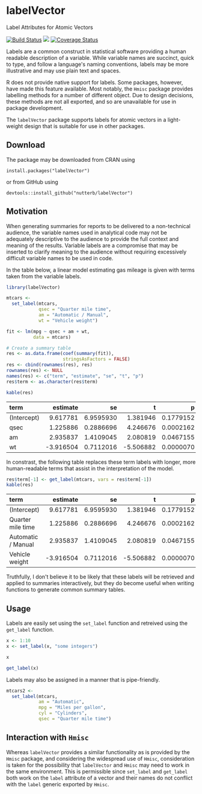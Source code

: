 # labelVector
Label Attributes for Atomic Vectors

[![Build Status](https://travis-ci.org/nutterb/labelVector.png?branch=master)](https://travis-ci.org/nutterb/labelVector)
![](http://cranlogs.r-pkg.org/badges/grand-total/labelVector)
[![Coverage Status](https://coveralls.io/repos/github/nutterb/labelVector/badge.svg?branch=master)](https://coveralls.io/github/nutterb/labelVector?branch=master) 


Labels are a common construct in statistical software providing a human readable description of a variable. While variable names are succinct, quick to type, and follow a language's naming conventions, labels may  be more illustrative and may use plain text and spaces. 

R does not provide native support for labels. Some packages, however, have made this feature available.  Most notably, the `Hmisc` package provides labelling methods for a number of different object. Due to design decisions, these methods are not all exported, and so are unavailable for use in package development.  

The `labelVector` package supports labels for atomic vectors in a light-weight design that is suitable for use in other packages.

## Download

The package may be downloaded from CRAN using

    install.packages("labelVector")
    
or from GitHub using 

    devtools::install_github("nutterb/labelVector")

## Motivation 

When generating summaries for reports to be delivered to a non-technical audience, the variable names used in analytical code may not be adequately descriptive to the audience to provide the full context and meaning of the results.  Variable labels are a compromise that may be inserted to clarify meaning to the audience without requiring excessively difficult variable names to be used in code.

In the table below, a linear model estimating gas mileage is given with terms taken from the variable labels.

```r
library(labelVector)

mtcars <- 
  set_label(mtcars,
            qsec = "Quarter mile time",
            am = "Automatic / Manual",
            wt = "Vehicle weight")

fit <- lm(mpg ~ qsec + am + wt, 
          data = mtcars)

# Create a summary table
res <- as.data.frame(coef(summary(fit)), 
                     stringsAsFactors = FALSE)
res <- cbind(rownames(res), res)
rownames(res) <- NULL
names(res) <- c("term", "estimate", "se", "t", "p")
res$term <- as.character(res$term)

kable(res)
```

|term        |  estimate|        se|         t|         p|
|:-----------|---------:|---------:|---------:|---------:|
|(Intercept) |  9.617781| 6.9595930|  1.381946| 0.1779152|
|qsec        |  1.225886| 0.2886696|  4.246676| 0.0002162|
|am          |  2.935837| 1.4109045|  2.080819| 0.0467155|
|wt          | -3.916504| 0.7112016| -5.506882| 0.0000070|

In constrast, the following table replaces these term labels with longer, more human-readable terms that assist in the interpretation of the model.

```r
res$term[-1] <- get_label(mtcars, vars = res$term[-1])
kable(res)
```

|term               |  estimate|        se|         t|         p|
|:------------------|---------:|---------:|---------:|---------:|
|(Intercept)        |  9.617781| 6.9595930|  1.381946| 0.1779152|
|Quarter mile time  |  1.225886| 0.2886696|  4.246676| 0.0002162|
|Automatic / Manual |  2.935837| 1.4109045|  2.080819| 0.0467155|
|Vehicle weight     | -3.916504| 0.7112016| -5.506882| 0.0000070|

Truthfully, I don't believe it to be likely that these labels will be retrieved and applied to summaries interactively, but they do become useful when writing functions to generate common summary tables.

## Usage

Labels are easily set using the `set_label` function and retreived using the `get_label` function.

```r
x <- 1:10
x <- set_label(x, "some integers")

x

get_label(x)
```

Labels may also be assigned in a manner that is pipe-friendly.

```r
mtcars2 <- 
  set_label(mtcars,
            am = "Automatic",
            mpg = "Miles per gallon",
            cyl = "Cylinders",
            qsec = "Quarter mile time")
```

## Interaction with `Hmisc`

Whereas `labelVector` provides a similar functionality as is provided by the `Hmisc` package, and considering the widespread use of `Hmisc`, consideration is taken for the possibility that `labelVector` and `Hmisc` may need to work in the same environment. This is permissible since `set_label` and `get_label` both work on the `label` attribute of a vector and their names do not conflict with the `label` generic exported by `Hmisc`.
